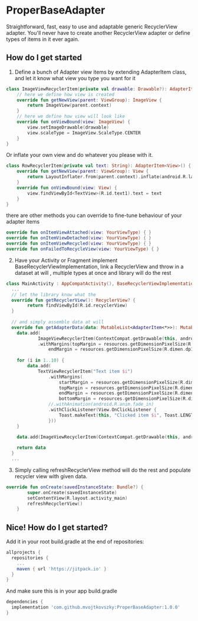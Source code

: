 # ProperBaseAdapter
Straightforward, fast, easy to use and adaptable generic RecyclerView adapter.
You'll never have to create another RecyclerView adapter or define types of items in it ever again.

## How do I get started

1. Define a bunch of Adapter view items by extending AdapterItem class, and let it know what view you type you want for it
``` kotlin
class ImageViewRecyclerItem(private val drawable: Drawable?): AdapterItem<ImageView>() {
    // here we define how view is created
    override fun getNewView(parent: ViewGroup): ImageView {
        return ImageView(parent.context)
    }
    // here we define how view will look like
    override fun onViewBound(view: ImageView) {
        view.setImageDrawable(drawable)
        view.scaleType = ImageView.ScaleType.CENTER
    }
}
```

Or inflate your own view and do whatever you please with it.
``` kotlin
class RowRecyclerItem(private val text: String): AdapterItem<View>() {
    override fun getNewView(parent: ViewGroup): View {
        return LayoutInflater.from(parent.context).inflate(android.R.layout.activity_list_item, parent, false)
    }
    override fun onViewBound(view: View) {
        view.findViewById<TextView>(R.id.text1).text = text
    }
}
```

there are other methods you can override to fine-tune behaviour of your adapter items
``` kotlin
override fun onItemViewAttached(view: YourViewType) { }
override fun onItemViewDetached(view: YourViewType) { }
override fun onItemViewRecycled(view: YourViewType) { }
override fun onFailedToRecycleView(view: YourViewType) { }
```

2. Have your Activity or Fragment implement BaseRecyclerViewImplementation, 
link a RecyclerView and throw in a dataset at will , multiple types at once and library will do the rest
``` kotlin
class MainActivity : AppCompatActivity(), BaseRecyclerViewImplementation {
  ...
  // let the library know what the 
  override fun getRecyclerView(): RecyclerView? {
        return findViewById(R.id.recyclerView)
  }
    
  // and simply assemble data at will
  override fun getAdapterData(data: MutableList<AdapterItem<*>>): MutableList<AdapterItem<*>> {
    data.add(
            ImageViewRecyclerItem(ContextCompat.getDrawable(this, android.R.drawable.btn_radio))
            .withMargins(topMargin = resources.getDimensionPixelSize(R.dimen.dp16),
                endMargin = resources.getDimensionPixelSize(R.dimen.dp16)))
                
    for (i in 1..10) {
        data.add(
            TextViewRecyclerItem("Text item $i")
                .withMargins(
                    startMargin = resources.getDimensionPixelSize(R.dimen.dp16),
                    topMargin = resources.getDimensionPixelSize(R.dimen.dp8),
                    endMargin = resources.getDimensionPixelSize(R.dimen.dp16),
                    bottomMargin = resources.getDimensionPixelSize(R.dimen.dp8))
                //.withAnimation(android.R.anim.fade_in)
                .withClickListener(View.OnClickListener {
                    Toast.makeText(this, "Clicked item $i", Toast.LENGTH_SHORT).show()
                }))
    }
    
    data.add(ImageViewRecyclerItem(ContextCompat.getDrawable(this, android.R.drawable.ic_btn_speak_now)))

    return data
  }
  ...
```

3. Simply calling refreshRecyclerView method will do the rest and populate recycler view with given data.
``` kotlin
override fun onCreate(savedInstanceState: Bundle?) {
        super.onCreate(savedInstanceState)
        setContentView(R.layout.activity_main)
        refreshRecyclerView()
    }
```

## Nice! How do I get started?
Add it in your root build.gradle at the end of repositories:

``` gradle
allprojects {
  repositories {
    ...
    maven { url 'https://jitpack.io' }
  }
}
```

And make sure this is in your app build.gradle
``` gradle
dependencies {
  implementation 'com.github.mvojtkovszky:ProperBaseAdapter:1.0.0'
}
```
